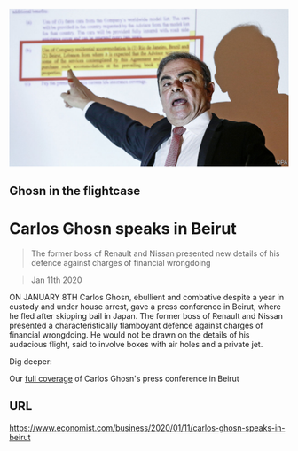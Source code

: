![](./images/20200111_WBP002_0.jpg)

## Ghosn in the flightcase

# Carlos Ghosn speaks in Beirut

> The former boss of Renault and Nissan presented new details of his defence against charges of financial wrongdoing

> Jan 11th 2020

ON JANUARY 8TH Carlos Ghosn, ebullient and combative despite a year in custody and under house arrest, gave a press conference in Beirut, where he fled after skipping bail in Japan. The former boss of Renault and Nissan presented a characteristically flamboyant defence against charges of financial wrongdoing. He would not be drawn on the details of his audacious flight, said to involve boxes with air holes and a private jet.

Dig deeper:

Our [full coverage](https://www.economist.com//business/2020/01/08/carlos-ghosn-lambasts-the-japanese-justice-system-he-has-fled) of Carlos Ghosn's press conference in Beirut

## URL

https://www.economist.com/business/2020/01/11/carlos-ghosn-speaks-in-beirut
